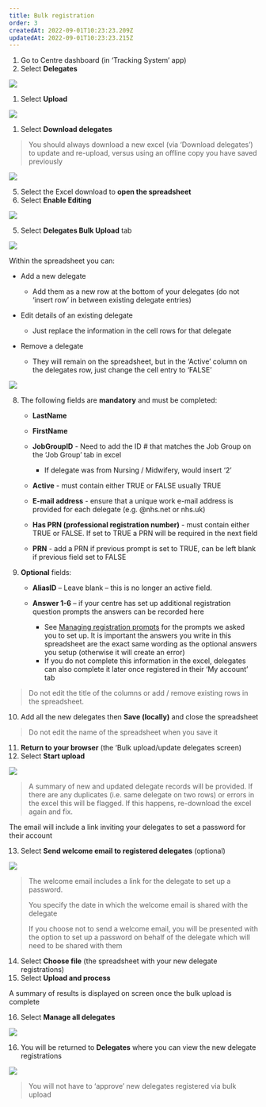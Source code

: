 ```yaml
---
title: Bulk registration
order: 3
createdAt: 2022-09-01T10:23:23.209Z
updatedAt: 2022-09-01T10:23:23.215Z
---
```

1. Go to Centre dashboard (in ‘Tracking System’ app) ​
2. Select **Delegates​**

![](/img/ad-4-14-Bulk-reg.jpg)

1. Select **Upload​**

![](/img/ad-4-15-Bulk-reg.jpg)

1. Select **Download delegates​**

> You should always download a new excel (via ‘Download delegates’) to update and re-upload, versus using an offline copy you have saved previously​

![](/img/ad-4-16-Bulk-reg.jpg)

5. Select the Excel download to **open the spreadsheet ​**
6. Select **Enable Editing​**

![](/img/ad-4-17-Bulk-reg.jpg)

5. Select **Delegates Bulk Upload** tab​

![](/img/ad-4-18-Bulk-reg.jpg)

Within the spreadsheet you can:​

* Add a new delegate​

  * Add them as a new row at the bottom of your delegates (do not ‘insert row’ in between existing delegate entries)​
* ​Edit details of an existing delegate​

  * Just replace the information in the cell rows for that delegate​
* Remove a delegate​

  * They will remain on the spreadsheet, but in the ‘Active’ column on the delegates row, just change the cell entry to ‘FALSE’​

![](/img/ad-4-19-Bulk-reg.jpg)

8. The following fields are **mandatory** and must be completed:​

   * **LastName​**
   * **FirstName​**
   * **JobGroupID** -  Need to add the ID # that matches the Job Group on the ‘Job Group’ tab in excel​

     * If delegate was from Nursing / Midwifery, would insert ‘2’​
   * **Active** - must contain either TRUE or FALSE usually TRUE​
   * **E-mail address** - ensure that a unique work e-mail address is provided for each delegate (e.g. @nhs.net or nhs.uk)​
   * **Has PRN (professional registration number)** - must contain either TRUE or FALSE. If set to TRUE a PRN will be required in the next field​
   * **PRN** - add a PRN if previous prompt is set to TRUE, can be left blank if previous field set to FALSE​
9. **Optional** fields:​

   * **AliasID** – Leave blank – this is no longer an active field.​
   * **Answer 1-6** – if your centre has set up additional registration question prompts the answers can be recorded here​

     * See [Managing registration prompts](/user-guide/administrator/02-centre-management/configuring-centre-details/managing-registration-prompts) for the prompts we asked you to set up. It is important the answers you write in this spreadsheet are the exact same wording as the optional answers you setup (otherwise it will create an error)​
     * If you do not complete this information in the excel, delegates can also complete it later once registered in their ‘My account’ tab​

> ​Do not edit the title of the columns or add / remove existing rows in the spreadsheet.

10. Add all the new delegates then **Save (locally)** and close the spreadsheet​

> Do not edit the name of the spreadsheet when you save it​

11. **Return to your browser** (the ‘Bulk upload/update delegates screen)​
12. Select **Start upload​**

![](/img/ad-4-20-Bulk-reg.jpg)

> A summary of new and updated delegate records will be provided. If there are any duplicates (i.e. same delegate on two rows) or errors in the excel this will be flagged. If this happens, re-download the excel again and fix.​

The email will include a link inviting your delegates to set a password for their account​​

13. Select **Send welcome email to registered delegates** (optional)​

![](/img/ad-4-21-Bulk-reg.jpg)

> The welcome email includes a link for the delegate to set up a password.​
>
> You specify the date in which the welcome email is shared with the delegate​
>
> If you choose not to send a welcome email, you will be presented with the option to set up a password on behalf of the delegate which will need to be shared with them ​
> ​

14. Select **Choose file** (the spreadsheet with your new delegate registrations)​
15. Select **Upload and process​**

A summary of results is displayed on screen once the bulk upload is complete ​

16. Select **Manage all delegates​**

![](/img/ad-4-20-Bulk-reg.jpg)

16. You will be returned to **Delegates** where you can view the new delegate registrations  ​

![](/img/ad-4-23-Bulk-reg.jpg)

> You will not have to ‘approve’ new delegates registered via bulk upload​